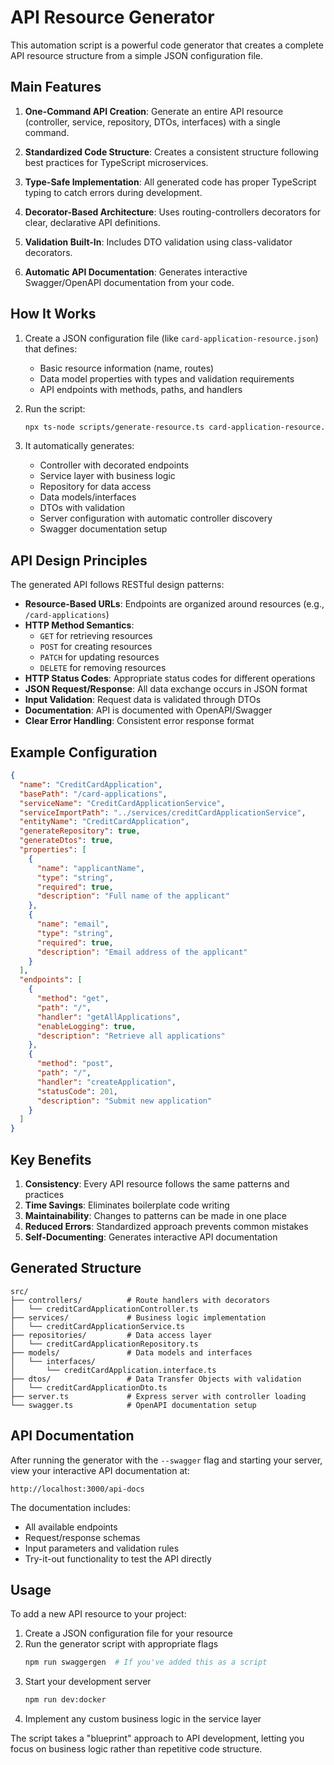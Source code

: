 # API Resource Generator

This automation script is a powerful code generator that creates a complete API resource structure from a simple JSON configuration file.

## Main Features

1. **One-Command API Creation**: Generate an entire API resource (controller, service, repository, DTOs, interfaces) with a single command.

2. **Standardized Code Structure**: Creates a consistent structure following best practices for TypeScript microservices.

3. **Type-Safe Implementation**: All generated code has proper TypeScript typing to catch errors during development.

4. **Decorator-Based Architecture**: Uses routing-controllers decorators for clear, declarative API definitions.

5. **Validation Built-In**: Includes DTO validation using class-validator decorators.

6. **Automatic API Documentation**: Generates interactive Swagger/OpenAPI documentation from your code.

## How It Works

1. Create a JSON configuration file (like `card-application-resource.json`) that defines:
   - Basic resource information (name, routes)
   - Data model properties with types and validation requirements
   - API endpoints with methods, paths, and handlers

2. Run the script:
   ```bash
   npx ts-node scripts/generate-resource.ts card-application-resource.json --server --swagger
   ```

3. It automatically generates:
   - Controller with decorated endpoints
   - Service layer with business logic
   - Repository for data access
   - Data models/interfaces
   - DTOs with validation
   - Server configuration with automatic controller discovery
   - Swagger documentation setup

## API Design Principles

The generated API follows RESTful design patterns:

- **Resource-Based URLs**: Endpoints are organized around resources (e.g., `/card-applications`)
- **HTTP Method Semantics**: 
  - `GET` for retrieving resources
  - `POST` for creating resources
  - `PATCH` for updating resources
  - `DELETE` for removing resources
- **HTTP Status Codes**: Appropriate status codes for different operations
- **JSON Request/Response**: All data exchange occurs in JSON format
- **Input Validation**: Request data is validated through DTOs
- **Documentation**: API is documented with OpenAPI/Swagger
- **Clear Error Handling**: Consistent error response format

## Example Configuration

```json
{
  "name": "CreditCardApplication",
  "basePath": "/card-applications",
  "serviceName": "CreditCardApplicationService",
  "serviceImportPath": "../services/creditCardApplicationService",
  "entityName": "CreditCardApplication",
  "generateRepository": true,
  "generateDtos": true,
  "properties": [
    {
      "name": "applicantName",
      "type": "string",
      "required": true,
      "description": "Full name of the applicant"
    },
    {
      "name": "email",
      "type": "string",
      "required": true,
      "description": "Email address of the applicant"
    }
  ],
  "endpoints": [
    {
      "method": "get",
      "path": "/",
      "handler": "getAllApplications",
      "enableLogging": true,
      "description": "Retrieve all applications"
    },
    {
      "method": "post",
      "path": "/",
      "handler": "createApplication",
      "statusCode": 201,
      "description": "Submit new application"
    }
  ]
}
```

## Key Benefits

1. **Consistency**: Every API resource follows the same patterns and practices
2. **Time Savings**: Eliminates boilerplate code writing
3. **Maintainability**: Changes to patterns can be made in one place
4. **Reduced Errors**: Standardized approach prevents common mistakes
5. **Self-Documenting**: Generates interactive API documentation

## Generated Structure

```
src/
├── controllers/          # Route handlers with decorators
│   └── creditCardApplicationController.ts
├── services/             # Business logic implementation
│   └── creditCardApplicationService.ts
├── repositories/         # Data access layer
│   └── creditCardApplicationRepository.ts
├── models/               # Data models and interfaces
│   └── interfaces/
│       └── creditCardApplication.interface.ts
├── dtos/                 # Data Transfer Objects with validation
│   └── creditCardApplicationDto.ts
├── server.ts             # Express server with controller loading
└── swagger.ts            # OpenAPI documentation setup
```

## API Documentation

After running the generator with the `--swagger` flag and starting your server, view your interactive API documentation at:

```
http://localhost:3000/api-docs
```

The documentation includes:
- All available endpoints
- Request/response schemas
- Input parameters and validation rules
- Try-it-out functionality to test the API directly

## Usage

To add a new API resource to your project:

1. Create a JSON configuration file for your resource
2. Run the generator script with appropriate flags
   ```bash
   npm run swaggergen  # If you've added this as a script
   ```
3. Start your development server
   ```bash
   npm run dev:docker
   ```
4. Implement any custom business logic in the service layer

The script takes a "blueprint" approach to API development, letting you focus on business logic rather than repetitive code structure.